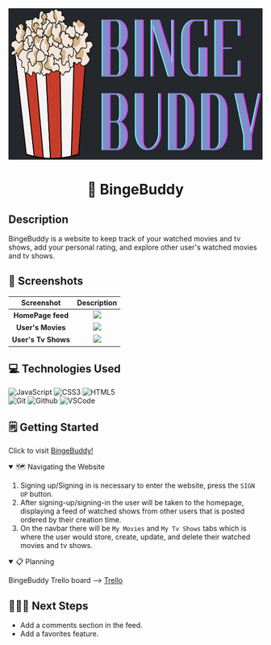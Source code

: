 <div align="center" id="banner">
    <img width="600" height="300" alt="BingeBuddy banner" src="/public/images/brand.png">
</div>

<div align="center" id="header">

# 🍿 BingeBuddy

</div>

## Description

BingeBuddy is a website to keep track of your watched movies and tv shows, add your personal rating, and explore other user's watched movies and tv shows. 

## 📸 Screenshots

|      Screenshot       |                      Description                      |
| :-------------------: | :---------------------------------------------------: |
| **HomePage feed**  | <img src="/images/Simon&apos;s Turn.png" width="300"> |
| **User's Movies** |    <img src="/images/Player turn.png" width="300">    |
|    **User's Tv Shows**     |    <img src="/images/Next Round.png" width="300">     |

## 💻 Technologies Used

![JavaScript](https://img.shields.io/badge/-JavaScript-05122A?style=flat&logo=javascript)
![CSS3](https://img.shields.io/badge/-CSS_Grid-05122A?style=flat&logo=css3)
![HTML5](https://img.shields.io/badge/-HTML5-05122A?style=flat&logo=html5)  
![Git](https://img.shields.io/badge/-Git-05122A?style=flat&logo=git)
![Github](https://img.shields.io/badge/-GitHub-05122A?style=flat&logo=github)
![VSCode](https://img.shields.io/badge/-VS_Code-05122A?style=flat&logo=visualstudio)

## 🗒️ Getting Started

Click to visit [BingeBuddy!][link]

[link]: https://bingebuddy-399b56416df0.herokuapp.com/

<details open>
<summary> 🗺️ Navigating the Website</summary>

1. Signing up/Signing in is necessary to enter the website, press the `SIGN UP` button. 
2. After signing-up/signing-in the user will be taken to the homepage, displaying a feed of watched shows from other users that is posted ordered by their creation time.
3. On the navbar there will be `My Movies` and `My Tv Shows` tabs which is where the user would store, create, update, and delete their watched movies and tv shows.

</details>

<details open>
<summary>📋 Planning</summary>

BingeBuddy Trello board --> [Trello][trello-link]

[trello-link]: https://trello.com/b/rd9NKTX7/project-2

</details>

## 🚶🏻‍➡️ Next Steps

- Add a comments section in the feed.
- Add a favorites feature.

